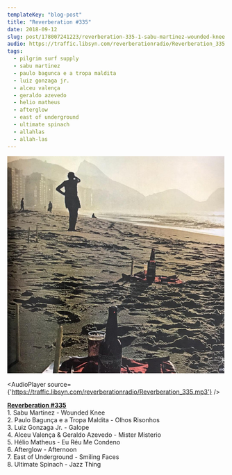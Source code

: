 ```yaml
---
templateKey: "blog-post"
title: "Reverberation #335"
date: 2018-09-12
slug: post/178007241223/reverberation-335-1-sabu-martinez-wounded-knee
audio: https://traffic.libsyn.com/reverberationradio/Reverberation_335.mp3
tags:
  - pilgrim surf supply
  - sabu martinez
  - paulo bagunca e a tropa maldita
  - luiz gonzaga jr.
  - alceu valença
  - geraldo azevedo
  - helio matheus
  - afterglow
  - east of underground
  - ultimate spinach
  - allahlas
  - allah-las
---
```


![Reverberation #335](../images/716c2dcae7db361ed72e221c5ec70335cbecde74c837a4d3435f50874246ecac.jpg)

<AudioPlayer source={'https://traffic.libsyn.com/reverberationradio/Reverberation_335.mp3'} />

<p><b><a href="https://traffic.libsyn.com/reverberationradio/Reverberation_335.mp3">Reverberation #335</a><br /></b>1. Sabu Martinez - Wounded Knee<br />2. Paulo Bagun&ccedil;a e a Tropa Maldita - Olhos Risonhos<br />3. Luiz Gonzaga Jr. - Galope<br />4. Alceu Valen&ccedil;a &amp; Geraldo Azevedo - Mister Misterio<br />5. H&eacute;lio Matheus - Eu R&eacute;u Me Condeno<br />6. Afterglow - Afternoon<br />7. East of Underground - Smiling Faces<br />8. Ultimate Spinach - Jazz Thing</p>
